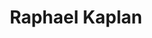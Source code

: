 ---
title: "Raphael Kaplan"
presenter_id: raphael_kaplan
layout: member_all_presentations
permalink: /member_full_publications/:presenter_id/
---